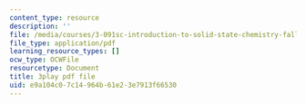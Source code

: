 ```yaml
---
content_type: resource
description: ''
file: /media/courses/3-091sc-introduction-to-solid-state-chemistry-fall-2010/e9a104c07c14964b61e23e7913f66530_3dU0v-EvUmA.pdf
file_type: application/pdf
learning_resource_types: []
ocw_type: OCWFile
resourcetype: Document
title: 3play pdf file
uid: e9a104c0-7c14-964b-61e2-3e7913f66530
---
```

